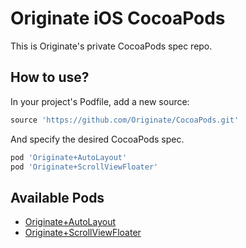 # Originate iOS CocoaPods

This is Originate's private CocoaPods spec repo.

## How to use?

In your project's Podfile, add a new source:

```ruby
source 'https://github.com/Originate/CocoaPods.git'
```

And specify the desired CocoaPods spec.

```ruby
pod 'Originate+AutoLayout'
pod 'Originate+ScrollViewFloater'
```


## Available Pods

* [Originate+AutoLayout](https://github.com/Originate/AutoLayout-Categories)
* [Originate+ScrollViewFloater](https://github.com/Originate/OriginateScrollViewFloater)